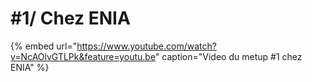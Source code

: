 # \#1/ Chez ENIA

{% embed url="https://www.youtube.com/watch?v=NcAOlvGTLPk&feature=youtu.be" caption="Video du metup \#1 chez ENIA" %}





